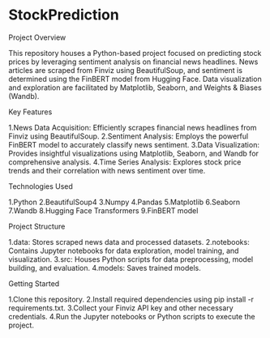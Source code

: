 # StockPrediction

Project Overview

This repository houses a Python-based project focused on predicting stock prices by leveraging sentiment analysis on financial news headlines. News articles are scraped from Finviz using BeautifulSoup, and sentiment is determined using the FinBERT model from Hugging Face. Data visualization and exploration are facilitated by Matplotlib, Seaborn, and Weights & Biases (Wandb).

Key Features

1.News Data Acquisition: Efficiently scrapes financial news headlines from Finviz using BeautifulSoup.
2.Sentiment Analysis: Employs the powerful FinBERT model to accurately classify news sentiment. 
3.Data Visualization: Provides insightful visualizations using Matplotlib, Seaborn, and Wandb for comprehensive analysis.
4.Time Series Analysis: Explores stock price trends and their correlation with news sentiment over time.

Technologies Used

1.Python 
2.BeautifulSoup4
3.Numpy 
4.Pandas
5.Matplotlib 
6.Seaborn 
7.Wandb 
8.Hugging Face Transformers 
9.FinBERT model

Project Structure

1.data: Stores scraped news data and processed datasets. 
2.notebooks: Contains Jupyter notebooks for data exploration, model training, and visualization. 
3.src: Houses Python scripts for data preprocessing, model building, and evaluation.
4.models: Saves trained models.

Getting Started

1.Clone this repository. 
2.Install required dependencies using pip install -r requirements.txt.
3.Collect your Finviz API key and other necessary credentials. 
4.Run the Jupyter notebooks or Python scripts to execute the project.
